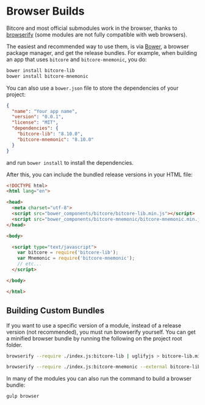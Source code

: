 # Browser Builds
Bitcore and most official submodules work in the browser, thanks to [browserify](http://browserify.org/) (some modules are not fully compatible with web browsers).

The easiest and recommended way to use them, is via [Bower](http://bower.io/), a browser package manager, and get the release bundles. For example, when building an app that uses `bitcore` and `bitcore-mnemonic`, you do:

```sh
bower install bitcore-lib
bower install bitcore-mnemonic
```

You can also use a `bower.json` file to store the dependencies of your project:

```json
{
  "name": "Your app name",
  "version": "0.0.1",
  "license": "MIT",
  "dependencies": {
    "bitcore-lib": "8.10.0",
    "bitcore-mnemonic": "8.10.0"
  }
}
```

and run `bower install` to install the dependencies.

After this, you can include the bundled release versions in your HTML file:

```html
<!DOCTYPE html>
<html lang="en">

<head>
  <meta charset="utf-8">
  <script src="bower_components/bitcore/bitcore-lib.min.js"></script>
  <script src="bower_components/bitcore-mnemonic/bitcore-mnemonic.min.js"></script>
</head>

<body>

  <script type="text/javascript">
    var bitcore = require('bitcore-lib');
    var Mnemonic = require('bitcore-mnemonic');
    // etc...
  </script>

</body>

</html>
```

## Building Custom Bundles
If you want to use a specific version of a module, instead of a release version (not recommended), you must run browserify yourself.  You can get a minified browser bundle by running the following on the project root folder.

```sh
browserify --require ./index.js:bitcore-lib | uglifyjs > bitcore-lib.min.js
```

```sh
browserify --require ./index.js:bitcore-mnemonic --external bitcore-lib | uglifyjs > bitcore-mnemonic.min.js
```

In many of the modules you can also run the command to build a browser bundle:
```sh
gulp browser
```
